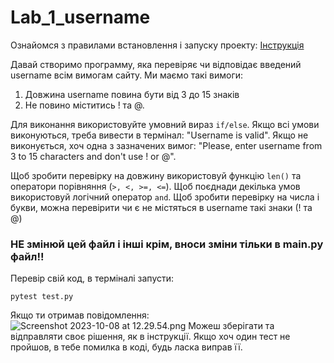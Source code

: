 # Lab_1_username

Ознайомся з правилами встановлення і запуску проекту: 
[Інструкція](https://docs.google.com/document/d/1jHZogGJMYTCvN9Sp9LHqofXA2w5t9sGsEdBk-f5Cjwk/edit?usp=sharing)


Давай створимо программу, яка перевіряє чи відповідає введений username всім вимогам сайту. Ми маємо такі вимоги:
1. Довжина username повина бути від 3 до 15 знаків
2. Не повино міститись ! та @.

Для виконання використовуйте умовний вираз `if/else`.
Якщо всі умови виконуються, треба вивести в термінал:
"Username is valid". 
Якщо не виконується, хоч одна з зазначених вимог:
"Please, enter username from 3 to 15 characters and don't use ! or @".

Щоб зробити перевірку на довжину використовуй функцію `len()` та оператори порівняння (`>, <, >=, <=`).
Щоб поєднади декілька умов використовуй логічний оператор `and`.
Щоб зробити перевірку на числа і букви, можна перевірити чи є не містяться в username такі знаки (! та @)

### НЕ змінюй цей файл і інші крім, вноси зміни тільки в main.py файл!!

Перевір свій код, в терміналі запусти: 
```
pytest test.py
```
Якщо ти отримав повідомлення:
![Screenshot 2023-10-08 at 12.29.54.png](..%2F..%2F..%2F..%2Fvar%2Ffolders%2Fqs%2Flwkzs9cx1c99chn69rtkyt_w0000gp%2FT%2FTemporaryItems%2FNSIRD_screencaptureui_vGgdR1%2FScreenshot%202023-10-08%20at%2012.29.54.png)
Можеш зберігати та відправляти своє рішення, як в інструкції. Якщо хоч один тест не пройшов, в тебе помилка в коді, будь ласка виправ її.
